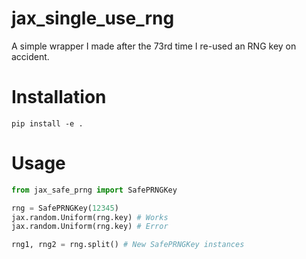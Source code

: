 # jax_single_use_rng
A simple wrapper I made after the 73rd time I re-used an RNG key on accident.

# Installation
`pip install -e .`

# Usage
```python
from jax_safe_prng import SafePRNGKey

rng = SafePRNGKey(12345)
jax.random.Uniform(rng.key) # Works
jax.random.Uniform(rng.key) # Error

rng1, rng2 = rng.split() # New SafePRNGKey instances
```

